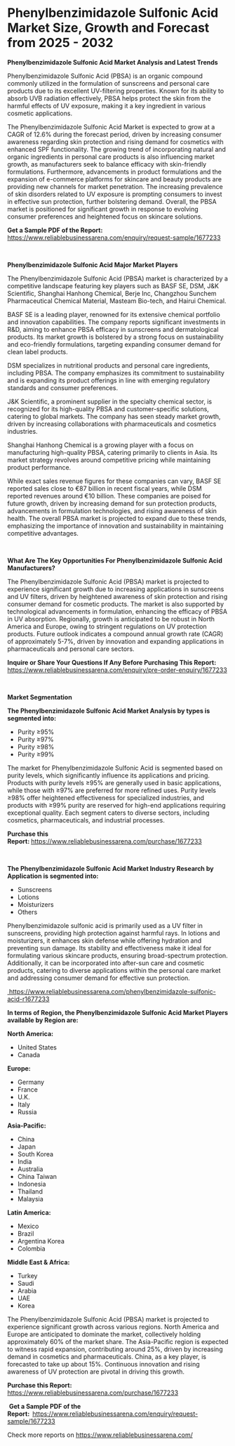 <p><h1>Phenylbenzimidazole Sulfonic Acid Market Size, Growth and Forecast from 2025 - 2032</h1></p><p><strong>Phenylbenzimidazole Sulfonic Acid Market Analysis and Latest Trends</strong></p>
<p><p>Phenylbenzimidazole Sulfonic Acid (PBSA) is an organic compound commonly utilized in the formulation of sunscreens and personal care products due to its excellent UV-filtering properties. Known for its ability to absorb UVB radiation effectively, PBSA helps protect the skin from the harmful effects of UV exposure, making it a key ingredient in various cosmetic applications.</p><p>The Phenylbenzimidazole Sulfonic Acid Market is expected to grow at a CAGR of 12.6% during the forecast period, driven by increasing consumer awareness regarding skin protection and rising demand for cosmetics with enhanced SPF functionality. The growing trend of incorporating natural and organic ingredients in personal care products is also influencing market growth, as manufacturers seek to balance efficacy with skin-friendly formulations. Furthermore, advancements in product formulations and the expansion of e-commerce platforms for skincare and beauty products are providing new channels for market penetration. The increasing prevalence of skin disorders related to UV exposure is prompting consumers to invest in effective sun protection, further bolstering demand. Overall, the PBSA market is positioned for significant growth in response to evolving consumer preferences and heightened focus on skincare solutions.</p></p>
<p><strong>Get a Sample PDF of the Report:&nbsp;</strong> <a href="https://www.reliablebusinessarena.com/enquiry/request-sample/1677233?utm_campaign=2189&utm_medium=2&utm_source=Github&utm_content=ia&utm_term=01042025&utm_id=phenylbenzimidazole-sulfonic-acid">https://www.reliablebusinessarena.com/enquiry/request-sample/1677233</a></p>
<p>&nbsp;</p>
<p><strong>Phenylbenzimidazole Sulfonic Acid Major Market Players</strong></p>
<p><p>The Phenylbenzimidazole Sulfonic Acid (PBSA) market is characterized by a competitive landscape featuring key players such as BASF SE, DSM, J&K Scientific, Shanghai Hanhong Chemical, Berje Inc, Changzhou Sunchem Pharmaceutical Chemical Material, Masteam Bio-tech, and Hairui Chemical.</p><p>BASF SE is a leading player, renowned for its extensive chemical portfolio and innovation capabilities. The company reports significant investments in R&D, aiming to enhance PBSA efficacy in sunscreens and dermatological products. Its market growth is bolstered by a strong focus on sustainability and eco-friendly formulations, targeting expanding consumer demand for clean label products.</p><p>DSM specializes in nutritional products and personal care ingredients, including PBSA. The company emphasizes its commitment to sustainability and is expanding its product offerings in line with emerging regulatory standards and consumer preferences.</p><p>J&K Scientific, a prominent supplier in the specialty chemical sector, is recognized for its high-quality PBSA and customer-specific solutions, catering to global markets. The company has seen steady market growth, driven by increasing collaborations with pharmaceuticals and cosmetics industries.</p><p>Shanghai Hanhong Chemical is a growing player with a focus on manufacturing high-quality PBSA, catering primarily to clients in Asia. Its market strategy revolves around competitive pricing while maintaining product performance.</p><p>While exact sales revenue figures for these companies can vary, BASF SE reported sales close to €87 billion in recent fiscal years, while DSM reported revenues around €10 billion. These companies are poised for future growth, driven by increasing demand for sun protection products, advancements in formulation technologies, and rising awareness of skin health. The overall PBSA market is projected to expand due to these trends, emphasizing the importance of innovation and sustainability in maintaining competitive advantages.</p></p>
<p>&nbsp;</p>
<p><strong>What Are The Key Opportunities For Phenylbenzimidazole Sulfonic Acid Manufacturers?</strong></p>
<p><p>The Phenylbenzimidazole Sulfonic Acid (PBSA) market is projected to experience significant growth due to increasing applications in sunscreens and UV filters, driven by heightened awareness of skin protection and rising consumer demand for cosmetic products. The market is also supported by technological advancements in formulation, enhancing the efficacy of PBSA in UV absorption. Regionally, growth is anticipated to be robust in North America and Europe, owing to stringent regulations on UV protection products. Future outlook indicates a compound annual growth rate (CAGR) of approximately 5-7%, driven by innovation and expanding applications in pharmaceuticals and personal care sectors.</p></p>
<p><strong>Inquire or Share Your Questions If Any Before Purchasing This Report:</strong> <a href="https://www.reliablebusinessarena.com/enquiry/pre-order-enquiry/1677233?utm_campaign=2189&utm_medium=2&utm_source=Github&utm_content=ia&utm_term=01042025&utm_id=phenylbenzimidazole-sulfonic-acid">https://www.reliablebusinessarena.com/enquiry/pre-order-enquiry/1677233</a></p>
<p>&nbsp;</p>
<p><strong>Market Segmentation</strong></p>
<p><strong>The Phenylbenzimidazole Sulfonic Acid Market Analysis by types is segmented into:</strong></p>
<p><ul><li>Purity ≥95%</li><li>Purity ≥97%</li><li>Purity ≥98%</li><li>Purity ≥99%</li></ul></p>
<p><p>The market for Phenylbenzimidazole Sulfonic Acid is segmented based on purity levels, which significantly influence its applications and pricing. Products with purity levels ≥95% are generally used in basic applications, while those with ≥97% are preferred for more refined uses. Purity levels ≥98% offer heightened effectiveness for specialized industries, and products with ≥99% purity are reserved for high-end applications requiring exceptional quality. Each segment caters to diverse sectors, including cosmetics, pharmaceuticals, and industrial processes.</p></p>
<p><strong>Purchase this Report:&nbsp;</strong><a href="https://www.reliablebusinessarena.com/purchase/1677233?utm_campaign=2189&utm_medium=2&utm_source=Github&utm_content=ia&utm_term=01042025&utm_id=phenylbenzimidazole-sulfonic-acid">https://www.reliablebusinessarena.com/purchase/1677233</a></p>
<p>&nbsp;</p>
<p><strong>The Phenylbenzimidazole Sulfonic Acid Market Industry Research by Application is segmented into:</strong></p>
<p><ul><li>Sunscreens</li><li>Lotions</li><li>Moisturizers</li><li>Others</li></ul></p>
<p><p>Phenylbenzimidazole sulfonic acid is primarily used as a UV filter in sunscreens, providing high protection against harmful rays. In lotions and moisturizers, it enhances skin defense while offering hydration and preventing sun damage. Its stability and effectiveness make it ideal for formulating various skincare products, ensuring broad-spectrum protection. Additionally, it can be incorporated into after-sun care and cosmetic products, catering to diverse applications within the personal care market and addressing consumer demand for effective sun protection.</p></p>
<p><a href="https://www.reliablebusinessarena.com/phenylbenzimidazole-sulfonic-acid-r1677233?utm_campaign=2189&utm_medium=2&utm_source=Github&utm_content=ia&utm_term=01042025&utm_id=phenylbenzimidazole-sulfonic-acid">&nbsp;https://www.reliablebusinessarena.com/phenylbenzimidazole-sulfonic-acid-r1677233</a></p>
<p><strong>In terms of Region, the Phenylbenzimidazole Sulfonic Acid Market Players available by Region are:</strong></p>
<p>
    <p> <strong> North America: </strong>
        <ul>
            <li>United States</li>
            <li>Canada</li>
        </ul>
        </p> 
    <p> <strong> Europe: </strong>
        <ul>
            <li>Germany</li>
            <li>France</li>
            <li>U.K.</li>
            <li>Italy</li>
            <li>Russia</li>
        </ul>
        </p> 
    <p> <strong> Asia-Pacific: </strong>
        <ul>
            <li>China</li>
            <li>Japan</li>
            <li>South Korea</li>
            <li>India</li>
            <li>Australia</li>
            <li>China Taiwan</li>
            <li>Indonesia</li>
            <li>Thailand</li>
            <li>Malaysia</li>
        </ul>
        </p> 
    <p> <strong> Latin America: </strong>
        <ul>
            <li>Mexico</li>
            <li>Brazil</li>
            <li>Argentina Korea</li>
            <li>Colombia</li>
        </ul>
        </p> 
    <p> <strong> Middle East & Africa: </strong>
        <ul>
            <li>Turkey</li>
            <li>Saudi</li>
            <li>Arabia</li>
            <li>UAE</li>
            <li>Korea</li>
        </ul>
    </p>
    </p>
<p><p>The Phenylbenzimidazole Sulfonic Acid (PBSA) market is projected to experience significant growth across various regions. North America and Europe are anticipated to dominate the market, collectively holding approximately 60% of the market share. The Asia-Pacific region is expected to witness rapid expansion, contributing around 25%, driven by increasing demand in cosmetics and pharmaceuticals. China, as a key player, is forecasted to take up about 15%. Continuous innovation and rising awareness of UV protection are pivotal in driving this growth.</p></p>
<p><strong>Purchase this Report: </strong><a href="https://www.reliablebusinessarena.com/purchase/1677233?utm_campaign=2189&utm_medium=2&utm_source=Github&utm_content=ia&utm_term=01042025&utm_id=phenylbenzimidazole-sulfonic-acid">https://www.reliablebusinessarena.com/purchase/1677233</a></p>
<p>&nbsp;<strong>Get a Sample PDF of the Report:&nbsp;&nbsp;</strong><a href="https://www.reliablebusinessarena.com/enquiry/request-sample/1677233?utm_campaign=2189&utm_medium=2&utm_source=Github&utm_content=ia&utm_term=01042025&utm_id=phenylbenzimidazole-sulfonic-acid">https://www.reliablebusinessarena.com/enquiry/request-sample/1677233</a></p>
<p><strong></strong></p>
<p>Check more reports on <a href="https://www.reliablebusinessarena.com/?utm_campaign=2189&utm_medium=2&utm_source=Github&utm_content=ia&utm_term=01042025&utm_id=phenylbenzimidazole-sulfonic-acid">https://www.reliablebusinessarena.com/</a></p>